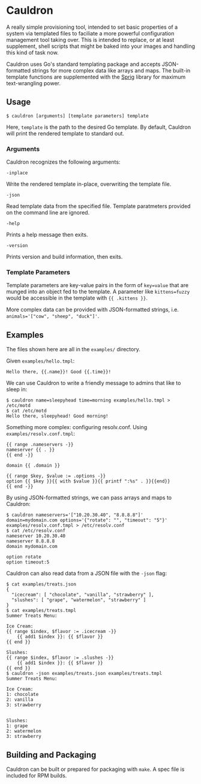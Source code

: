 # Cauldron

A really simple provisioning tool, intended to set basic properties of a system via templated files to faciliate a more powerful configuration management tool taking over. This is intended to replace, or at least supplement, shell scripts that might be baked into your images and handling this kind of task now.

Cauldron uses Go's standard templating package and accepts JSON-formatted strings for more complex data like arrays and maps. The built-in template functions are supplemented with the [Sprig](https://masterminds.github.io/sprig/) library for maximum text-wrangling power.

## Usage

```
$ cauldron [arguments] [template parameters] template
```

Here, `template` is the path to the desired Go template. By default, Cauldron will print the rendered template to standard out.

### Arguments

Cauldron recognizes the following arguments:

`-inplace`

Write the rendered template in-place, overwriting the template file.

`-json`

Read template data from the specified file. Template paratmeters provided on the command line are ignored.

`-help`

Prints a help message then exits.

`-version`

 Prints version and build information, then exits.

### Template Parameters

Template parameters are key-value pairs in the form of `key=value` that are munged into an object fed to the template. A parameter like `kittens=fuzzy` would be accessible in the template with `{{ .kittens }}`.

More complex data can be provided with JSON-formatted strings, i.e. `animals='["cow", "sheep", "duck"]'`.

## Examples

The files shown here are all in the `examples/` directory.

Given `examples/hello.tmpl`:
```
Hello there, {{.name}}! Good {{.time}}!
```

We can use Cauldron to write a friendly message to admins that like to sleep in:
```
$ cauldron name=sleepyhead time=morning examples/hello.tmpl > /etc/motd
$ cat /etc/motd
Hello there, sleepyhead! Good morning!
```

Something more complex: configuring resolv.conf. Using `examples/resolv.conf.tmpl`:
```
{{ range .nameservers -}}
nameserver {{ . }}
{{ end -}}

domain {{ .domain }}

{{ range $key, $value := .options -}}
option {{ $key }}{{ with $value }}{{ printf ":%s" . }}{{end}}
{{ end -}}
```

By using JSON-formatted strings, we can pass arrays and maps to Cauldron:
```
$ cauldron nameservers='["10.20.30.40", "8.8.8.8"]' domain=mydomain.com options='{"rotate": "", "timeout": "5"}' examples/resolv.conf.tmpl > /etc/resolv.conf
$ cat /etc/resolv.conf
nameserver 10.20.30.40
nameserver 8.8.8.8
domain mydomain.com

option rotate
option timeout:5
```

Cauldron can also read data from a JSON file with the `-json` flag:

```
$ cat examples/treats.json
{
  "icecream": [ "chocolate", "vanilla", "strawberry" ],
  "slushes": [ "grape", "watermelon", "strawberry" ]
}
$ cat examples/treats.tmpl
Summer Treats Menu:

Ice Cream:
{{ range $index, $flavor := .icecream -}}
    {{ add1 $index }}: {{ $flavor }}
{{ end }}

Slushes:
{{ range $index, $flavor := .slushes -}}
    {{ add1 $index }}: {{ $flavor }}
{{ end }}
$ cauldron -json examples/treats.json examples/treats.tmpl
Summer Treats Menu:

Ice Cream:
1: chocolate
2: vanilla
3: strawberry


Slushes:
1: grape
2: watermelon
3: strawberry
```

## Building and Packaging

Cauldron can be built or prepared for packaging with `make`. A spec file is included for RPM builds.
